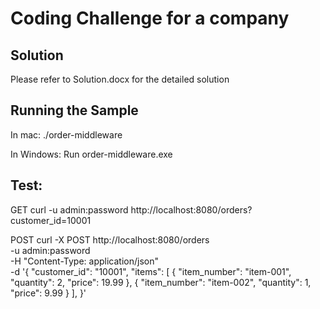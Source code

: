 # Coding Challenge for a company


<h2>Solution</h2>

Please refer to Solution.docx for the detailed solution

<h2> Running the Sample </h2>

In mac:
./order-middleware

In Windows:
Run order-middleware.exe


Test:
--

GET
curl -u admin:password http://localhost:8080/orders?customer_id=10001


POST
curl -X POST http://localhost:8080/orders \
-u admin:password \
-H "Content-Type: application/json" \
-d '{
"customer_id": "10001",
"items": [
{
"item_number": "item-001",
"quantity": 2,
"price": 19.99
},
{
"item_number": "item-002",
"quantity": 1,
"price": 9.99
}
],
}'
